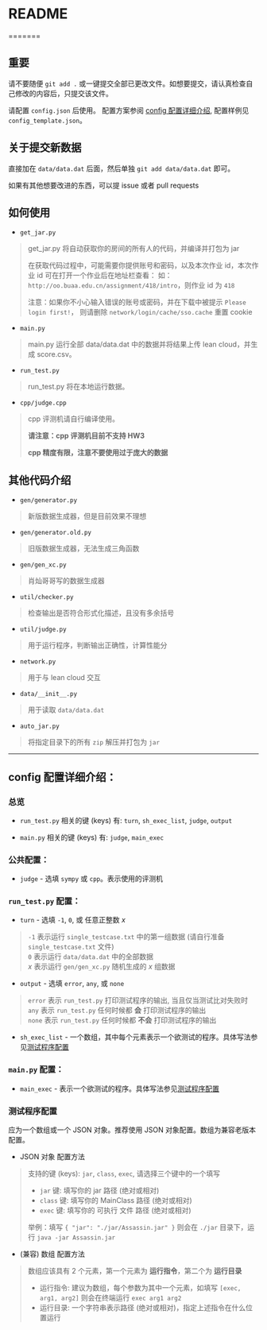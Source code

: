 # README

=======
## 重要

请不要随便 `git add .` 或一键提交全部已更改文件。如想要提交，请认真检查自己修改的内容后，只提交该文件。

请配置 `config.json` 后使用。
配置方案参阅 [config 配置详细介绍](#config-配置详细介绍), 配置样例见 `config_template.json`。

## 关于提交新数据

直接加在 `data/data.dat` 后面，然后单独 `git add data/data.dat` 即可。

如果有其他想要改进的东西，可以提 issue 或者 pull requests

## 如何使用

- `get_jar.py`

> get_jar.py 将自动获取你的房间的所有人的代码，并编译并打包为 jar
>
> 在获取代码过程中，可能需要你提供账号和密码，以及本次作业 id，本次作业 id 可在打开一个作业后在地址栏查看：
> 如：`http://oo.buaa.edu.cn/assignment/418/intro`，则作业 id 为 `418`
>
> 注意：如果你不小心输入错误的账号或密码，并在下载中被提示 `Please login first!`，
> 则请删除 `network/login/cache/sso.cache` 重置 cookie

- `main.py`

> main.py 运行全部 data/data.dat 中的数据并将结果上传 lean cloud，并生成 score.csv。

- `run_test.py`

> run_test.py 将在本地运行数据。

- `cpp/judge.cpp`

> cpp 评测机请自行编译使用。
>
> **请注意：cpp 评测机目前不支持 HW3**
>
> **cpp 精度有限，注意不要使用过于庞大的数据**

## 其他代码介绍

- `gen/generator.py`

> 新版数据生成器，但是目前效果不理想

- `gen/generator.old.py`

> 旧版数据生成器，无法生成三角函数

- `gen/gen_xc.py`

> 肖灿哥哥写的数据生成器

- `util/checker.py`

> 检查输出是否符合形式化描述，且没有多余括号

- `util/judge.py`

> 用于运行程序，判断输出正确性，计算性能分

- `network.py`

> 用于与 lean cloud 交互

- `data/__init__.py`

> 用于读取 `data/data.dat`

- `auto_jar.py`

> 将指定目录下的所有 `zip` 解压并打包为 `jar`

------

## config 配置详细介绍：

### 总览

- `run_test.py` 相关的键 (keys) 有: `turn`, `sh_exec_list`, `judge`, `output`
  
- `main.py` 相关的键 (keys) 有: `judge`, `main_exec`

### 公共配置：

- `judge` - 选填 `sympy` 或 `cpp`。表示使用的评测机

### `run_test.py` 配置：

- `turn` - 选填 `-1`, `0`, 或 任意正整数 $x$
> `-1` 表示运行 `single_testcase.txt` 中的第一组数据 (请自行准备 `single_testcase.txt` 文件)  
> `0` 表示运行 `data/data.dat` 中的全部数据  
> $x$ 表示运行 `gen/gen_xc.py` 随机生成的 $x$ 组数据  

- `output` - 选填 `error`, `any`, 或 `none`
> `error` 表示 `run_test.py` 打印测试程序的输出, 当且仅当测试比对失败时  
> `any` 表示 `run_test.py` 任何时候都 **会** 打印测试程序的输出  
> `none` 表示 `run_test.py` 任何时候都 **不会** 打印测试程序的输出  

- `sh_exec_list` - 一个数组，其中每个元素表示一个欲测试的程序。具体写法参见[测试程序配置](#测试程序配置)

### `main.py` 配置：

- `main_exec` - 表示一个欲测试的程序。具体写法参见[测试程序配置](#测试程序配置)

### 测试程序配置

应为一个数组或一个 JSON 对象。推荐使用 JSON 对象配置。数组为兼容老版本配置。

- JSON 对象 配置方法
> 支持的键 (keys): `jar`, `class`, `exec`, 请选择三个键中的一个填写
> - `jar` 键: 填写你的 jar 路径 (绝对或相对)
> - `class` 键: 填写你的 MainClass 路径 (绝对或相对)
> - `exec` 键: 填写你的 可执行 文件 路径 (绝对或相对)
> 
> 举例：填写 `{ "jar": "./jar/Assassin.jar" }` 则会在 `./jar` 目录下，运行 `java -jar Assassin.jar`

- (兼容) 数组 配置方法
> 数组应该具有 2 个元素，第一个元素为 **运行指令**，第二个为 **运行目录**
> - 运行指令: 建议为数组，每个参数为其中一个元素，如填写 `[exec, arg1, arg2]` 则会在终端运行 `exec arg1 arg2`
> - 运行目录: 一个字符串表示路径 (绝对或相对)，指定上述指令在什么位置运行
